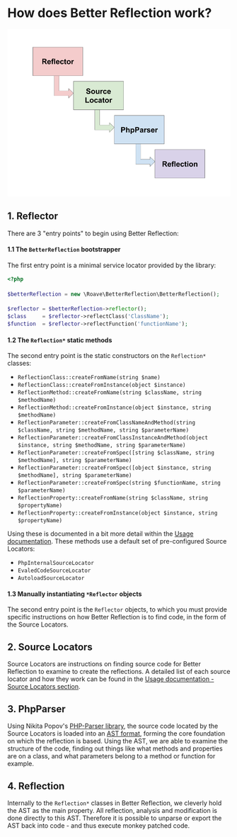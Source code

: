 # How does Better Reflection work?

![Reflection Process](assets/reflection-process.png)

## 1. Reflector

There are 3 "entry points" to begin using Better Reflection:

#### 1.1 The `BetterReflection` bootstrapper

The first entry point is a minimal service locator provided by the library:

```php
<?php

$betterReflection = new \Roave\BetterReflection\BetterReflection();

$reflector = $betterReflection->reflector();
$class     = $reflector->reflectClass('ClassName');
$function  = $reflector->reflectFunction('functionName');
```

#### 1.2 The `Reflection*` static methods

The second entry point is the static constructors on the `Reflection*`
classes:

 - `ReflectionClass::createFromName(string $name)`
 - `ReflectionClass::createFromInstance(object $instance)`
 - `ReflectionMethod::createFromName(string $className, string $methodName)`
 - `ReflectionMethod::createFromInstance(object $instance, string $methodName)`
 - `ReflectionParameter::createFromClassNameAndMethod(string $className, string $methodName, string $parameterName)`
 - `ReflectionParameter::createFromClassInstanceAndMethod(object $instance, string $methodName, string $parameterName)`
 - `ReflectionParameter::createFromSpec([string $className, string $methodName], string $parameterName)`
 - `ReflectionParameter::createFromSpec([object $instance, string $methodName], string $parameterName)`
 - `ReflectionParameter::createFromSpec(string $functionName, string $parameterName)`
 - `ReflectionProperty::createFromName(string $className, string $propertyName)`
 - `ReflectionProperty::createFromInstance(object $instance, string $propertyName)`

Using these is documented in a bit more detail within the [Usage documentation](usage.md#initialisers). These methods
use a default set of pre-configured Source Locators:

 * `PhpInternalSourceLocator`
 * `EvaledCodeSourceLocator`
 * `AutoloadSourceLocator`

#### 1.3 Manually instantiating  `*Reflector` objects

The second entry point is the `Reflector` objects, to which you must provide specific
instructions on how Better Reflection is to find code, in the form of the Source Locators.

## 2. Source Locators

Source Locators are  instructions on finding source code for Better Reflection to examine to create the reflections. A
detailed list of each source locator and how they work can be found in the
[Usage documentation - Source Locators section](usage.md#sourcelocators).

## 3. PhpParser

Using Nikita Popov's [PHP-Parser library](https://github.com/nikic/PHP-Parser), the source code located by the Source
Locators is loaded into an [AST format](https://en.wikipedia.org/wiki/Abstract_syntax_tree), forming the core foundation
 on which the reflection is based. Using the AST, we are able to examine the structure of the code, finding out things
 like what methods and properties are on a class, and what parameters belong to a method or function for example.

## 4. Reflection

Internally to the `Reflection*` classes in Better Reflection, we cleverly hold the AST as the main property. All
reflection, analysis and modification is done directly to this AST. Therefore it is possible to unparse or export the
AST back into code - and thus execute monkey patched code.
